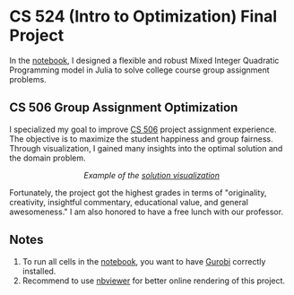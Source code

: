 # CS 524 (Intro to Optimization) Final Project

In the [notebook](http://nbviewer.jupyter.org/github/xiaohk/CS524-Group-Assignment-Optimization/blob/master/Wang.ipynb), I designed a flexible and robust Mixed Integer Quadratic Programming model in Julia to solve college course group assignment problems. 

## CS 506 Group Assignment Optimization

I specialized my goal to improve [CS 506](https://www.cs.wisc.edu/courses/506) project assignment experience. The objective is to maximize the student happiness and group fairness. Through visualization, I gained many insights into the optimal solution and the domain problem.

<p align="center">
    <img src="https://i.imgur.com/yemaelq.png" alt>
		<em>Example of the <a href="http://nbviewer.jupyter.org/github/xiaohk/CS524-Group-Assignment-Optimization/blob/master/plots/solution.html">solution visualization<a></em>
</p>

Fortunately, the project got the highest grades in terms of "originality, creativity, insightful commentary, educational value, and general awesomeness." I am also honored to have a free lunch with our professor. 

## Notes
1. To run all cells in the [notebook](./Wang.ipynb), you want to have [Gurobi](http://www.gurobi.com) correctly installed.
2. Recommend to use [nbviewer](http://nbviewer.jupyter.org/github/xiaohk/CS524-Group-Assignment-Optimization/blob/master/Wang.ipynb) for better online rendering of this project.
